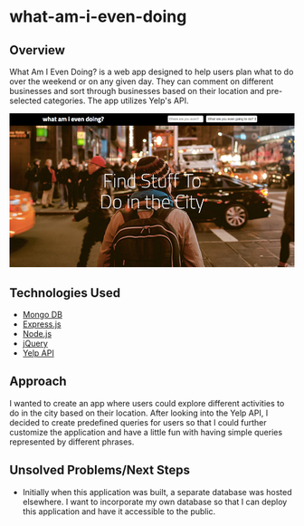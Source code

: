 # what-am-i-even-doing

## Overview

What Am I Even Doing? is a web app designed to help users plan what to do over the weekend or on any given day. They can comment on different businesses and sort through businesses based on their location and pre-selected categories. The app utilizes Yelp's API.

![ScreenShot](/public/images/app-screenshot.jpg)

## Technologies Used
* [Mongo DB](https://www.mongodb.com/)
* [Express.js](https://expressjs.com/)
* [Node.js](https://nodejs.org)
* [jQuery](https://jquery.com/)
* [Yelp API](https://www.yelp.com/developers/documentation/v2/overview)

## Approach
I wanted to create an app where users could explore different activities to do in the city based on their location. After looking into the Yelp API, I decided to create predefined queries for users so that I could further customize the application and have a little fun with having simple queries represented by different phrases.

## Unsolved Problems/Next Steps
* Initially when this application was built, a separate database was hosted elsewhere. I want to incorporate my own database so that I can deploy this application and have it accessible to the public.

